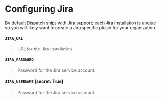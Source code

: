# Configuring Jira

By default Dispatch ships with Jira support; each Jira installation is unqiue so you will likely want to create a Jira specific plugin for your organization.

#### `JIRA_URL`

> URL for the Jira installation

#### `JIRA_PASSWORD`

> Password for the Jira service account.

#### `JIRA_USERNAME` \[secret: True\]

> Password for the Jira service account.

